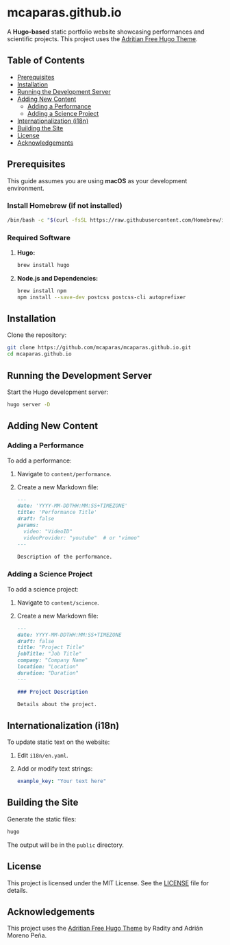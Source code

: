 # mcaparas.github.io

A **Hugo-based** static portfolio website showcasing performances and scientific projects. This project uses the [Adritian Free Hugo Theme](https://github.com/adritian/adritian-free-hugo-theme).

## Table of Contents

- [Prerequisites](#prerequisites)
- [Installation](#installation)
- [Running the Development Server](#running-the-development-server)
- [Adding New Content](#adding-new-content)
  - [Adding a Performance](#adding-a-performance)
  - [Adding a Science Project](#adding-a-science-project)
- [Internationalization (i18n)](#internationalization-i18n)
- [Building the Site](#building-the-site)
- [License](#license)
- [Acknowledgements](#acknowledgements)

## Prerequisites

This guide assumes you are using **macOS** as your development environment.

### Install Homebrew (if not installed)

```bash
/bin/bash -c "$(curl -fsSL https://raw.githubusercontent.com/Homebrew/install/HEAD/install.sh)"
```

### Required Software

1. **Hugo:**

   ```bash
   brew install hugo
   ```

2. **Node.js and Dependencies:**

   ```bash
   brew install npm
   npm install --save-dev postcss postcss-cli autoprefixer
   ```

## Installation

Clone the repository:

```bash
git clone https://github.com/mcaparas/mcaparas.github.io.git
cd mcaparas.github.io
```

## Running the Development Server

Start the Hugo development server:

```bash
hugo server -D
```

## Adding New Content

### Adding a Performance

To add a performance:

1. Navigate to `content/performance`.
2. Create a new Markdown file:

   ```markdown
   ---
   date: 'YYYY-MM-DDTHH:MM:SS+TIMEZONE'
   title: 'Performance Title'
   draft: false
   params:
     video: "VideoID"
     videoProvider: "youtube"  # or "vimeo"
   ---

   Description of the performance.
   ```

### Adding a Science Project

To add a science project:

1. Navigate to `content/science`.
2. Create a new Markdown file:

   ```markdown
   ---
   date: YYYY-MM-DDTHH:MM:SS+TIMEZONE
   draft: false
   title: "Project Title"
   jobTitle: "Job Title"
   company: "Company Name"
   location: "Location"
   duration: "Duration"
   ---

   ### Project Description

   Details about the project.
   ```

## Internationalization (i18n)

To update static text on the website:

1. Edit `i18n/en.yaml`.
2. Add or modify text strings:

   ```yaml
   example_key: "Your text here"
   ```

## Building the Site

Generate the static files:

```bash
hugo
```

The output will be in the `public` directory.

## License

This project is licensed under the MIT License. See the [LICENSE](LICENSE) file for details.

## Acknowledgements

This project uses the [Adritian Free Hugo Theme](https://github.com/adritian/adritian-free-hugo-theme) by Radity and Adrián Moreno Peña.
